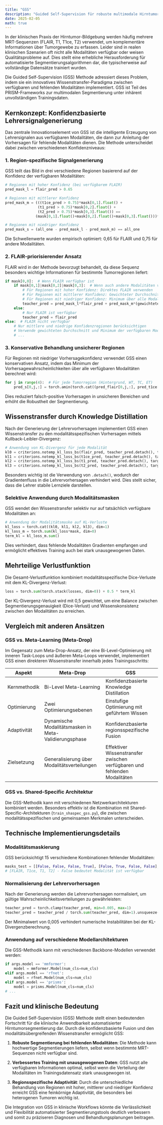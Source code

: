 ```yaml
---
title: "GSS"
description: "Guided Self-Supervision für robuste multimodale Hirntumorsegmentierung"
date: 2025-02-05
math: true
---
```


In der klinischen Praxis der Hirntumor-Bildgebung werden häufig mehrere MRT-Sequenzen (FLAIR, T1, T1ce, T2) verwendet, um komplementäre Informationen über Tumorgewebe zu erfassen. Leider sind in realen klinischen Szenarien oft nicht alle Modalitäten verfügbar oder weisen Qualitätsprobleme auf. Dies stellt eine erhebliche Herausforderung für automatisierte Segmentierungsalgorithmen dar, die typischerweise auf vollständige Datensätze trainiert wurden.

Die Guided Self-Supervision (GSS) Methode adressiert dieses Problem, indem sie ein innovatives Wissenstransfer-Paradigma zwischen verfügbaren und fehlenden Modalitäten implementiert. GSS ist Teil des PRISM-Frameworks zur multimodalen Segmentierung unter inhärent unvollständigen Trainingsdaten.

## Kernkonzept: Konfidenzbasierte Lehrersignalgenerierung

Das zentrale Innovationselement von GSS ist die intelligente Erzeugung von Lehrersignalen aus verfügbaren Modalitäten, die dann zur Anleitung der Vorhersagen für fehlende Modalitäten dienen. Die Methode unterscheidet dabei zwischen verschiedenen Konfidenzniveaus:

### 1. Region-spezifische Signalgenerierung

GSS teilt das Bild in drei verschiedene Regionen basierend auf der Konfidenz der verfügbaren Modalitäten:

```python
# Regionen mit hoher Konfidenz (bei verfügbarem FLAIR)
pred_mask_l = flair_pred > 0.65

# Regionen mit mittlerer Konfidenz
pred_mask_m = (((t1ce_pred > 0.75)*mask[0,1].float() +
               (t1_pred > 0.75)*mask[0,2].float() +
               (t2_pred > 0.75)*mask[0,3].float()) ==
              (mask[0,1].float()+mask[0,2].float()+mask[0,3].float()))*(flair_pred <= 0.65)

# Regionen mit niedriger Konfidenz
pred_mask_s = (all_one - pred_mask_l - pred_mask_m) == all_one
```

Die Schwellenwerte wurden empirisch optimiert: 0,65 für FLAIR und 0,75 für andere Modalitäten.

### 2. FLAIR-priorisierender Ansatz

FLAIR wird in der Methode bevorzugt behandelt, da diese Sequenz besonders wichtige Informationen für bestimmte Tumorregionen liefert:

```python
if mask[0,0]:  # Wenn FLAIR verfügbar ist
    if mask[0,1]|mask[0,2]|mask[0,3]:  # Wenn auch andere Modalitäten verfügbar sind
        # Für Regionen mit hoher Konfidenz: Direktes FLAIR verwenden
        # Für Regionen mit mittlerer Konfidenz: Gewichteter Durchschnitt anderer Modalitäten
        # Für Regionen mit niedriger Konfidenz: Minimum über alle Modalitäten
        teacher_pred = pred_mask_l*flair_pred + pred_mask_m*(gewichteter_durchschnitt) + pred_mask_s*pred_s
    else:
        # Nur FLAIR ist verfügbar
        teacher_pred = flair_pred
else:  # FLAIR nicht verfügbar
    # Nur mittlere und niedrige Konfidenzregionen berücksichtigen
    # Verwende gewichteten Durchschnitt und Minimum der verfügbaren Modalitäten
    # ...
```

### 3. Konservative Behandlung unsicherer Regionen

Für Regionen mit niedriger Vorhersagekonfidenz verwendet GSS einen konservativen Ansatz, indem das Minimum der Vorhersagewahrscheinlichkeiten über alle verfügbaren Modalitäten berechnet wird:

```python
for j in range(4):  # Für jede Tumorregion (Hintergrund, WT, TC, ET)
    pred_s[0,j,:] = torch.amin(torch.cat((pred_flair[0,j,:], pred_t1ce[0,j,:], pred_t1[0,j,:], pred_t2[0,j,:]), dim=1), dim=1)
```

Dies reduziert falsch-positive Vorhersagen in unsicheren Bereichen und erhöht die Robustheit der Segmentierung.

## Wissenstransfer durch Knowledge Distillation

Nach der Generierung der Lehrervorhersagen implementiert GSS einen Wissenstransfer zu den modalitätsspezifischen Vorhersagen mittels Kullback-Leibler-Divergenz:

```python
# Anwendung von KL-Divergenz für jede Modalität
kl0 = criterions.notemp_kl_loss_bs(flair_pred, teacher_pred.detach(), target, num_cls=num_cls, temp=temp)
kl1 = criterions.notemp_kl_loss_bs(t1ce_pred, teacher_pred.detach(), target, num_cls=num_cls, temp=temp)
kl2 = criterions.notemp_kl_loss_bs(t1_pred, teacher_pred.detach(), target, num_cls=num_cls, temp=temp)
kl3 = criterions.notemp_kl_loss_bs(t2_pred, teacher_pred.detach(), target, num_cls=num_cls, temp=temp)
```

Besonders wichtig ist die Verwendung von `.detach()`, wodurch der Gradientenfluss in die Lehrervorhersagen verhindert wird. Dies stellt sicher, dass die Lehrer stabile Lernziele darstellen.

### Selektive Anwendung durch Modalitätsmasken

GSS wendet den Wissenstransfer selektiv nur auf tatsächlich verfügbare Modalitäten an:

```python
# Anwendung der Modalitätsmaske auf KL-Verluste
kl_loss = torch.cat((kl0, kl1, kl2, kl3), dim=1)
kl_loss_m = torch.sum(kl_loss*mask, dim=0)
term_kl = kl_loss_m.sum()
```

Dies verhindert, dass fehlende Modalitäten Gradienten empfangen und ermöglicht effektives Training auch bei stark unausgewogenen Daten.

## Mehrteilige Verlustfunktion

Die Gesamt-Verlustfunktion kombiniert modalitätsspezifische Dice-Verluste mit dem KL-Divergenz-Verlust:

```python
loss = torch.sum(torch.stack(losses, dim=0)) + 0.5 * term_kl
```

Der KL-Divergenz-Verlust wird mit 0,5 gewichtet, um eine Balance zwischen Segmentierungsgenauigkeit (Dice-Verlust) und Wissenskonsistenz zwischen den Modalitäten zu erreichen.

## Vergleich mit anderen Ansätzen

### GSS vs. Meta-Learning (Meta-Drop)

Im Gegensatz zum Meta-Drop-Ansatz, der eine Bi-Level-Optimierung mit inneren Task-Loops und äußeren Meta-Loops verwendet, implementiert GSS einen direkteren Wissenstransfer innerhalb jedes Trainingsschritts:

| Aspekt | Meta-Drop | GSS |
|--------|-----------|-----|
| Kernmethodik | Bi-Level Meta-Learning | Konfidenzbasierte Knowledge Distillation |
| Optimierung | Zwei Optimierungsebenen | Einstufige Optimierung mit geführtem Wissen |
| Adaptivität | Dynamische Modalitätsmasken in Meta-Validierungsphase | Konfidenzbasierte regionsspezifische Fusion |
| Zielsetzung | Generalisierung über Modalitätsverteilungen | Effektiver Wissenstransfer zwischen verfügbaren und fehlenden Modalitäten |

### GSS vs. Shared-Specific Architektur

Die GSS-Methodik kann mit verschiedenen Netzwerkarchitekturen kombiniert werden. Besonders effektiv ist die Kombination mit Shared-Specific-Architekturen (`train_shaspec_gss.py`), die zwischen modalitätsspezifischen und gemeinsamen Merkmalen unterscheiden.

## Technische Implementierungsdetails

### Modalitätsmaskierung

GSS berücksichtigt 15 verschiedene Kombinationen fehlender Modalitäten:

```python
masks_test = [[False, False, False, True], [False, True, False, False], ...]
# [FLAIR, T1ce, T1, T2] - False bedeutet Modalität ist verfügbar
```

### Normalisierung der Lehrervorhersagen

Nach der Generierung werden die Lehrervorhersagen normalisiert, um gültige Wahrscheinlichkeitsverteilungen zu gewährleisten:

```python
teacher_pred = torch.clamp(teacher_pred, min=0.005, max=1)
teacher_pred = teacher_pred / torch.sum(teacher_pred, dim=1).unsqueeze(1)
```

Der Minimalwert von 0,005 verhindert numerische Instabilitäten bei der KL-Divergenzberechnung.

### Anwendung auf verschiedene Modellarchitekturen

Die GSS-Methodik kann mit verschiedenen Backbone-Modellen verwendet werden:

```python
if args.model == 'mmformer':
    model = mmformer.Model(num_cls=num_cls)
elif args.model == 'rfnet':
    model = rfnet.Model(num_cls=num_cls)
elif args.model == 'prisms':
    model = prisms.Model(num_cls=num_cls)
# ...
```

## Fazit und klinische Bedeutung

Die Guided Self-Supervision (GSS) Methode stellt einen bedeutenden Fortschritt für die klinische Anwendbarkeit automatisierter Hirntumorsegmentierung dar. Durch die konfidenzbasierte Fusion und den modalitätsübergreifenden Wissenstransfer ermöglicht GSS:

1. **Robuste Segmentierung bei fehlenden Modalitäten**: Die Methode kann hochwertige Segmentierungen liefern, selbst wenn bestimmte MRT-Sequenzen nicht verfügbar sind.

2. **Verbessertes Training mit unausgewogenen Daten**: GSS nutzt alle verfügbaren Informationen optimal, selbst wenn die Verteilung der Modalitäten im Trainingsdatensatz stark unausgewogen ist.

3. **Regionsspezifische Adaptivität**: Durch die unterschiedliche Behandlung von Regionen mit hoher, mittlerer und niedriger Konfidenz erreicht GSS eine feinkörnige Adaptivität, die besonders bei heterogenen Tumoren wichtig ist.

Die Integration von GSS in klinische Workflows könnte die Verlässlichkeit und Flexibilität automatisierter Segmentierungstools deutlich verbessern und somit zu präziseren Diagnosen und Behandlungsplanungen beitragen.
